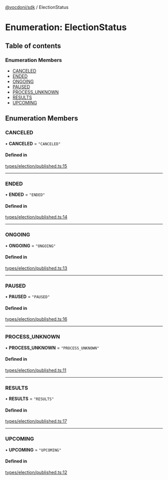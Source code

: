 [@vocdoni/sdk](/sdk) / ElectionStatus

# Enumeration: ElectionStatus

## Table of contents

### Enumeration Members

- [CANCELED](ElectionStatus#canceled)
- [ENDED](ElectionStatus#ended)
- [ONGOING](ElectionStatus#ongoing)
- [PAUSED](ElectionStatus#paused)
- [PROCESS\_UNKNOWN](ElectionStatus.md#process_unknown)
- [RESULTS](ElectionStatus#results)
- [UPCOMING](ElectionStatus#upcoming)

## Enumeration Members

### CANCELED

• **CANCELED** = ``"CANCELED"``

#### Defined in

[types/election/published.ts:15](https://github.com/vocdoni/vocdoni-sdk/blob/1053e59/src/types/election/published.ts#L15)

___

### ENDED

• **ENDED** = ``"ENDED"``

#### Defined in

[types/election/published.ts:14](https://github.com/vocdoni/vocdoni-sdk/blob/1053e59/src/types/election/published.ts#L14)

___

### ONGOING

• **ONGOING** = ``"ONGOING"``

#### Defined in

[types/election/published.ts:13](https://github.com/vocdoni/vocdoni-sdk/blob/1053e59/src/types/election/published.ts#L13)

___

### PAUSED

• **PAUSED** = ``"PAUSED"``

#### Defined in

[types/election/published.ts:16](https://github.com/vocdoni/vocdoni-sdk/blob/1053e59/src/types/election/published.ts#L16)

___

### PROCESS\_UNKNOWN

• **PROCESS\_UNKNOWN** = ``"PROCESS_UNKNOWN"``

#### Defined in

[types/election/published.ts:11](https://github.com/vocdoni/vocdoni-sdk/blob/1053e59/src/types/election/published.ts#L11)

___

### RESULTS

• **RESULTS** = ``"RESULTS"``

#### Defined in

[types/election/published.ts:17](https://github.com/vocdoni/vocdoni-sdk/blob/1053e59/src/types/election/published.ts#L17)

___

### UPCOMING

• **UPCOMING** = ``"UPCOMING"``

#### Defined in

[types/election/published.ts:12](https://github.com/vocdoni/vocdoni-sdk/blob/1053e59/src/types/election/published.ts#L12)
